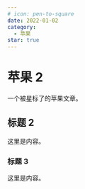 ```yaml
---
# icon: pen-to-square
date: 2022-01-02
category:
  - 苹果
star: true
---
```


# 苹果 2

一个被星标了的苹果文章。

<!-- more -->

## 标题 2

这里是内容。

### 标题 3

这里是内容。
